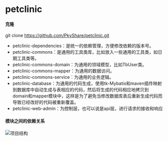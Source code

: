 # petclinic

#### 克隆
git clone https://github.com/PkyShare/petclinic.git

* petclinic-dependencies：是统一的依赖管理，方便修改依赖的版本号。
* petclinic-commons：是通用的工具类库，比如放入一些通用的工具类，如日期工具类等。
* petclinic-commons-domain：为通用的领域模型，比如TbUser类。
* petclinic-commons-mapper：为通用的数据访问。
* petclinic-commons-service：为通用的业务逻辑。
* petclinic-database：为通用的代码生成，使用tk-Mybatis和maven插件映射到数据库中自动生成与表相应的代码，然后将生成的代码相应地拷贝到domain和mapper模块中，这样是为了避免当修改数据库表后重新生成代码而导致已经改好的代码被重新覆盖。
* petclinic-web-admin：为控制层，也可以说是api层，进行请求的接收和响应

#### 模块之间的依赖关系

![项目结构](https://i.ibb.co/MNmbJCS/petclinic.png)
